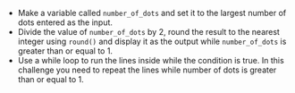 -   Make a variable called `number_of_dots` and set it to the largest number
    of dots entered as the input.
-   Divide the value of `number_of_dots` by 2, round the result to the nearest integer using `round()`
    and display it as the output while `number_of_dots` is greater than or equal to 1.
-   Use a while loop to run the lines inside while the condition is true.
    In this challenge you need to repeat the lines while number of dots is
    greater than or equal to 1.
